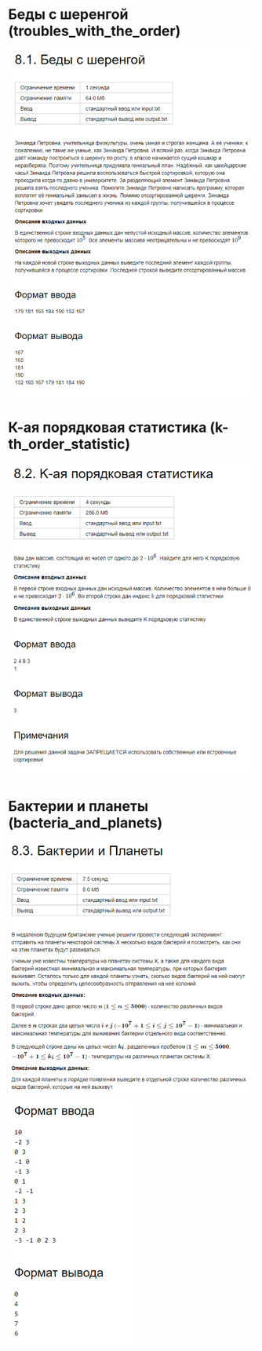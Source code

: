 # Беды с шеренгой (troubles_with_the_order)
![img.png](images/img.png)

# К-ая порядковая статистика (k-th_order_statistic)
![img_1.png](images/img_1.png)

# Бактерии и планеты (bacteria_and_planets)
![img_2.png](images/img_2.png)
![img_3.png](images/img_3.png)